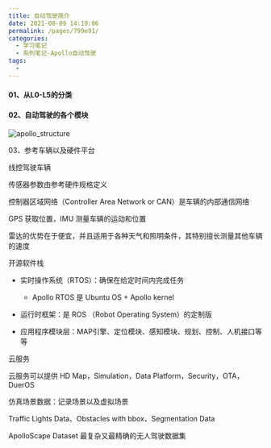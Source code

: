 ```yaml
---
title: 自动驾驶简介
date: 2021-08-09 14:19:06
permalink: /pages/799e91/
categories:
  - 学习笔记
  - 系列笔记-Apollo自动驾驶
tags:
  - 
---
```

#### 01、从L0-L5的分类

#### 02、自动驾驶的各个模块

![apollo_structure](https://muyun-blog-pic.oss-cn-shanghai.aliyuncs.com/picgo/apollo_structure.png)

03、参考车辆以及硬件平台

线控驾驶车辆

传感器参数由参考硬件规格定义

控制器区域网络（Controller Area Network or CAN）是车辆的内部通信网络

GPS 获取位置，IMU 测量车辆的运动和位置

雷达的优势在于便宜，并且适用于各种天气和照明条件，其特别擅长测量其他车辆的速度



开源软件栈

- 实时操作系统（RTOS）：确保在给定时间内完成任务
  - Apollo RTOS 是 Ubuntu OS + Apollo kernel
- 运行时框架：是 ROS （Robot Operating System）的定制版

- 应用程序模块层：MAP引擎、定位模块、感知模块、规划、控制、人机接口等等



云服务

云服务可以提供 HD Map，Simulation，Data Platform，Security，OTA，DuerOS

仿真场景数据：记录场景以及虚拟场景

Traffic Lights Data、Obstacles with bbox、Segmentation Data

ApolloScape Dataset 最复杂又最精确的无人驾驶数据集